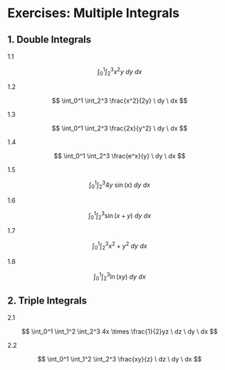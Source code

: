 # Exercises: Multiple Integrals

## 1. Double Integrals

1.1

$$
\int_0^1 \int_2^3 x^2y \ dy \ dx
$$

1.2

$$
\int_0^1 \int_2^3 \frac{x^2}{2y} \ dy \ dx
$$

1.3

$$
\int_0^1 \int_2^3 \frac{2x}{y^2} \ dy \ dx
$$

1.4

$$
\int_0^1 \int_2^3 \frac{e^x}{y} \ dy \ dx
$$

1.5

$$
\int_0^1 \int_2^3 4y\ \sin(x) \ dy \ dx
$$

1.6

$$
\int_0^1 \int_2^3 \sin(x+y) \ dy \ dx
$$

1.7

$$
\int_0^1 \int_2^3 x^2+y^2 \ dy \ dx
$$

1.8

$$
\int_0^1 \int_2^3 \ln(xy) \ dy \ dx
$$

## 2. Triple Integrals

2.1

$$
\int_0^1 \int_1^2 \int_2^3
4x \times \frac{1}{2}yz
\ dz \ dy \ dx
$$

2.2

$$
\int_0^1 \int_1^2 \int_2^3
\frac{xy}{z}
\ dz \ dy \ dx
$$
